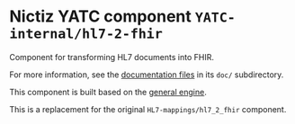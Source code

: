 # Nictiz YATC component `YATC-internal/hl7-2-fhir`

Component for transforming HL7 documents into FHIR.

For more information, see the [documentation files](doc/index.md) in its `doc/` subdirectory.

This component is built based on the [general engine](../../YATC-shared/doc/general-engine.md). 

This is a replacement for the original `HL7-mappings/hl7_2_fhir` component. 
